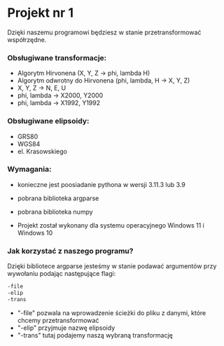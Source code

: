 # Projekt nr 1
Dzięki naszemu programowi będziesz w stanie przetransformować współrzędne.

### Obsługiwane transformacje:

- Algorytm Hirvonena (X, Y, Z -> phi, lambda H)
- Algorytm odwrotny do Hirvonena (phi, lambda, H -> X, Y, Z)
- X, Y, Z -> N, E, U
- phi, lambda -> X2000, Y2000
- phi, lambda -> X1992, Y1992

### Obsługiwane elipsoidy:
- GRS80
- WGS84
- el. Krasowskiego

### Wymagania: 

- konieczne jest poosiadanie pythona w wersji 3.11.3 lub 3.9
- pobrana biblioteka argparse
- pobrana biblioteka numpy

- Projekt został wykonany dla systemu operacyjnego Windows 11 i Windows 10

### Jak korzystać z naszego programu?

Dzięki bibliotece argparse jesteśmy w stanie podawać argumentów przy wywołaniu podając następujące flagi:

```sh
-file
-elip
-trans

```
- "-file" pozwala na wprowadzenie ścieżki do pliku z danymi, które chcemy przetransformować
- "-elip" przyjmuje nazwę elipsoidy
- "-trans" tutaj podajemy naszą wybraną transformację








